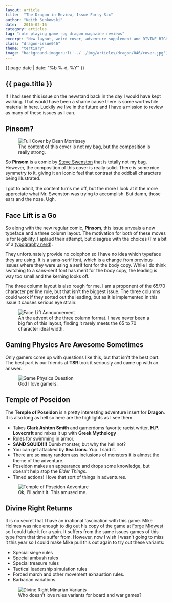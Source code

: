 ```yaml
---
layout: article
title:  "The Dragon in Review, Issue Forty-Six"
author: "Keith Senkowski"
date:   2016-02-16
category: articles
tag: "role playing game rpg dragon magazine reviews"
excerpt: "New layout, weird cover, adventure supplement and DIVINE RIGHT! This issue has it all."
class: "dragon-issue046"
theme: "tertiary"
image: "background-image:url('../../img/articles/dragon/046/cover.jpg');"
---
```

<section class="header" style="{{page.image}}">
	<div class="content">
	<aside class="span-3 col empty"></aside>
	<div class="span-6 col">
		<p class="post-meta">{{ page.date | date: "%b %-d, %Y" }}</p>
		<h1>{{ page.title }}</h1>
		<p>If I had seen this issue on the newstand back in the day I would have kept walking. That would have been a shame cause there is some worthwhile material in here. Luckily we live in the future and I have a mission to review as many of these issues as I can.</p>
	</div>
	<aside class="span-3 col empty"></aside>	
	</div>
</section>
<section class="review continued">
	<div class="content gutters">
		<div class="span-1 col empty"></div>
		<div class="span-10 col">
			<h2>Pinsom?</h2>
		</div>
		<div class="span-1 col empty"></div>
	</div>
	<div class="content gutters">
		<div class="span-1 col empty"></div>
		<aside class="span-5 col">
			<figure>
				<img src="{{ site.baseurl }}/img/loading.gif" data-src="{{ site.baseurl }}/img/articles/dragon/046/full-cover.jpg" alt="Full Cover by Dean Morrissey"/>
				<figcaption>The content of this cover is not my bag, but the composition is really strong.</figcaption>
			</figure>
		</aside>	
		<div class="span-5 col">
			<p>So <strong>Pinsom</strong> is a comic by <a href="http://www.ebay.com/sch/i.html?_from=R40&_trksid=p2141725.m570.l1313.TR0.TRC0.H0.XSteve+Swenston.TRS0&_nkw=Steve+Swenston&_sacat=0" target="_blank">Steve Swenston</a> that is totally not my bag. However, the composition of this cover is really solid. There is some nice symmetry to it, giving it an iconic feel that contrast the oddball characters being illustrated.</p>
			<p>I got to admit, the content turns me off, but the more I look at it the more appreciate what Mr. Swenston was trying to accomplish. But damn, those ears and the nose. Ugh.</p>
		</div>
		<div class="span-1 col empty"></div>
	</div>
		
</section>
<section class="review continued">
	<div class="content gutters">
		<div class="span-1 col empty"></div>
		<div class="span-10 col">
			<h2>Face Lift is a Go</h2>
		</div>
		<div class="span-1 col empty"></div>
	</div>
	<div class="content gutters">
		<div class="span-1 col empty"></div>
		<div class="span-5 col">
			<p>So along with the new regular comic, <strong>Pinsom</strong>, this issue unveals a new typeface and a three column layout. The motivation for both of these moves is for legibility. I aplaud their attempt, but disagree with the choices (I'm a bit of a <a href="http://www.conspiracyofshadows.com/musings.html">typography nerd</a>).</p>
			<p>They unfortunately provide no colophon so I have no idea which typeface they are using. It is a sans-serif font, which is a change from previous issues where they were using a serif font for the body copy. While I do think switching to a sans-serif font has merit for the body copy, the leading is way too small and the kerning looks off.</p>
			<p>The three column layout is also rough for me. I am a proponent of the 65/70 character per line rule, but that isn't the biggest issue. The three columns could work if they sorted out the leading, but as it is implemented in this issue it causes serious eye strain.</p>
		</div>
		<div class="span-5 col">
			<figure>
				<img src="{{ site.baseurl }}/img/loading.gif" data-src="{{ site.baseurl }}/img/articles/dragon/046/face-lift.png" alt="Face Lift Announcement"/>
				<figcaption>Ah the advent of the three column format. I have never been a big fan of this layout, finding it rarely meets the 65 to 70 character ideal width.</figcaption>
			</figure>
		</div>	
		<div class="span-1 col empty"></div>
	</div>
</section>
<section class="review continued">
	<div class="content gutters">
		<div class="span-1 col empty"></div>
		<div class="span-10 col">
			<h2>Gaming Physics Are Awesome Sometimes</h2>
		</div>
		<div class="span-1 col empty"></div>
	</div>
	<div class="content gutters">
		<div class="span-1 col empty"></div>
		<div class="span-5 col">
			<p>Only gamers come up with questions like this, but that isn't the best part. The best part is our friends at <strong>TSR</strong> took it seriously and came up with an answer.</p>
		</div>
		<aside class="span-5 col">
			<figure>
				<img src="{{ site.baseurl }}/img/loading.gif" data-src="{{ site.baseurl }}/img/articles/dragon/046/game-physics.png" alt="Game Physics Question"/>
				<figcaption>God I love gamers.</figcaption>
			</figure>
		</aside>	
		<div class="span-1 col empty"></div>
	</div>
</section>
<section class="review continued">
	<div class="content gutters">
		<div class="span-1 col empty"></div>
		<div class="span-10 col">
			<h2>Temple of Poseidon</h2>
		</div>
		<div class="span-1 col empty"></div>
	</div>
	<div class="content gutters">
		<div class="span-3 col empty"></div>
		<div class="span-6 col">
			<p>The <strong>Temple of Poseidon</strong> is a pretty interesting adventure insert for <strong>Dragon</strong>. It is also long as hell so here are the highlights as I see them.</p>
			<ul class="spaced-list">
				<li>Takes <strong>Clark Ashton Smith</strong> and gamerdoms favorite racist writer, <strong>H.P. Lovecraft</strong> and mixes it up with <strong>Greek Mythology</strong></li>
				<li>Rules for swimming in armor.</li>
				<li><strong>SAND SQUID!!!!</strong> Dumb monster, but why the hell not?</li>
				<li>You can get attacked by <strong>Sea Lions</strong>. Yup. I said it.</li>
				<li>There are so many random ass inclusions of monsters it is almost the theme of the adventure.</li>
				<li>Poseidon makes an appearance and drops some knowledge, but doesn't help stop the <em>Elder Things</em>.</li>
				<li>Timed actions! I love that sort of things in adventures.</li>
			</ul>
		</div>
		<div class="span-3 col empty"></div>
	</div>
	<div class="content gutters">
		<div class="span-2 col empty"></div>
		<div class="span-8 col">
			<figure>
				<img src="{{ site.baseurl }}/img/loading.gif" data-src="{{ site.baseurl }}/img/articles/dragon/046/temple-poseidon.png" alt="Temple of Poseidon Adventure"/>
				<figcaption>Ok, I'll admit it. This amused me.</figcaption>
			</figure>
		</div>	
		<div class="span-2 col empty"></div>
	</div>
</section>
<section class="review continued">
	<div class="content gutters">
		<div class="span-1 col empty"></div>
		<div class="span-10 col">
			<h2>Divine Right Returns</h2>
		</div>
		<div class="span-1 col empty"></div>
	</div>
	<div class="content gutters">
		<div class="span-1 col empty"></div>
		<div class="span-5 col">
			<p>It is no secret that I have an irrational fascination with this game. Mike Holmes was nice enough to dig out his copy of the game at <a href="https://forgemidwest.wordpress.com/" target="blank">Forge Midwest</a> so I could take it for a spin. It suffers from the same issues games of this type from that time suffer from. However, now I wish I wasn't going to miss it this year so I could make Mike pull this out again to try out these variants:</p>
			<ul class="spaced-list">
				<li>Special siege rules</li>
				<li>Special ambush rules</li>
				<li>Special treasure rules</li>
				<li>Tactical leadership simulation rules</li>
				<li>Forced march and other movement exhaustion rules.</li>
				<li>Barbarian variations.</li>
			</ul>
		</div>
		<div class="span-5 col">
			<figure>
				<img src="{{ site.baseurl }}/img/loading.gif" data-src="{{ site.baseurl }}/img/articles/dragon/046/divine-right.png" alt="Divine Right Minarian Variants"/>
				<figcaption>Who doesn't love rules variants for board and war games?</figcaption>
			</figure>
		</div>	
		<div class="span-1 col empty"></div>
	</div>
	<div class="divider"></div>	
</section>
